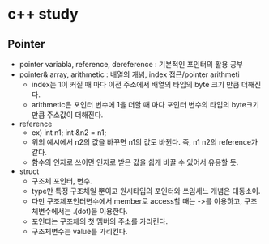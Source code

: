 # c++ study
## Pointer
- pointer variabla, reference, dereference : 기본적인 포인터의 활용 공부
- pointer& array, arithmetic : 배열의 개념, index 접근/pointer arithmeti
  - index는 1이 커질 때 마다 이전 주소에서 배열의 타입의 byte 크기 만큼 더해진다.
  - arithmetic은 포인터 변수에 1을 더할 때 마다 포인터 변수의 타입의 byte크기 만큼 주소값이 더해진다.
- reference
  - ex) int n1; int &n2 = n1;
  - 위의 예시에서 n2의 값을 바꾸면 n1의 값도 바뀐다. 즉, n1 n2의 reference가 같다. 
  - 함수의 인자로 쓰이면 인자로 받은 값을 쉽게 바꿀 수 있어서 유용할 듯.
- struct
  - 구조체 포인터, 변수.
  - type만 특정 구조체일 뿐이고 원시타입의 포인터와 쓰임새느 개념은 대동소이.
  - 다만 구조체포인터변수에서 member로 access할 때는 ->를 이용하고, 구조체변수에서는 .(dot)을 이용한다.
  - 포인터는 구조체의 첫 멤버의 주소를 가리킨다.
  - 구조체변수는 value를 가리킨다. 
 
